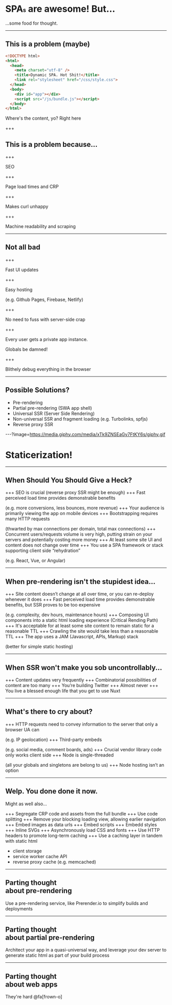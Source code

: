 <h1>SPA<span style="font-size: 60%">s</span> are awesome! But...</h1>

<span class="fragment">...some food for thought.</span>

<!-- 
<div style="position: relative">
<p style="position: absolute" class="fragment current-visible">persistent text<p>
<p style="position: absolute" class="fragment current-visible minimized-header">persistent text<p>
</div>
-->

---

## This is a problem (maybe)

```html
<!DOCTYPE html>
<html>
  <head>
    <meta charset="utf-8" />
    <title>Dynamic SPA. Hot Shit!</title>
    <link rel="stylesheet" href="/css/style.css">
  </head>
  <body>
    <div id="app"></div>
    <script src="/js/bundle.js"></script>
  </body>
</html>
```

<span class="code-presenting-annotation fragment current-only" data-code-focus="9">Where's the content, yo?</span>
<span class="code-presenting-annotation fragment current-only" data-code-focus="10">Right here</span>

+++

## This is a problem because...

+++

SEO

+++

Page load times and CRP

+++

Makes curl unhappy

+++

Machine readability and scraping

---

## Not all bad

+++

Fast UI updates

+++

Easy hosting

(e.g. Github Pages, Firebase, Netlify)

+++

No need to fuss with server-side crap

+++

Every user gets a private app instance.

Globals be damned!

+++

Blithely debug everything in the browser

---

## Possible Solutions?

<ul>
  <li class="fragment">Pre-rendering</li>
  <li class="fragment">Partial pre-rendering (SWA app shell)</li>
  <li class="fragment">Universal SSR (Server Side Rendering)</li>
  <li class="fragment">Non-universal SSR and fragment loading (e.g. Turbolinks, spfjs)</li>
  <li class="fragment">Reverse proxy SSR</li>
</ul>

---?image=https://media.giphy.com/media/xTk9ZNSEaGv7FtKY6s/giphy.gif

<h1 style class="flash">Staticerization!</h1>

---

## When Should You Should Give a Heck?

+++
SEO is crucial (reverse proxy SSR might be enough)
+++
Fast perceived load time provides demonstrable benefits 

(e.g. more conversions, less bounces, more revenue)
+++
Your audience is primarily viewing the app on mobile devices
+++
Bootstrapping requires many HTTP requests 

(thwarted by max connections per domain, total max connections)
+++
Concurrent users/requests volume is very high, putting strain on your servers and potentially costing more money
+++
At least some site UI and content does not change over time
+++
You use a SPA framework or stack supporting client side “rehydration”

(e.g. React, Vue, or Angular)

---

## When pre-rendering isn't the stupidest idea...

+++
Site content doesn’t change at all over time, or you can re-deploy whenever it does
+++
Fast perceived load time provides demonstrable benefits, but SSR proves to be too expensive 

(e.g. complexity, dev hours, maintenance hours)
+++
Composing UI components into a static html loading experience (Critical Rending Path)
+++
It's acceptable for at least some site content to remain static for a reasonable TTL
+++
Crawling the site would take less than a reasonable TTL
+++
The app uses a JAM (Javascript, APIs, Markup) stack

(better for simple static hosting)

---

## When SSR won't make you sob uncontrollably...

+++
Content updates very frequently
+++
Combinatorial possibilities of content are too many
+++
You’re building Twitter
+++
Almost never
+++
You live a blessed enough life that you get to use Nuxt

---

## What's there to cry about?

+++
HTTP requests need to convey information to the server that only a browser UA can 

(e.g. IP geolocation)
+++
Third-party embeds 

(e.g. social media, comment boards, ads)
+++
Crucial vendor library code only works client side
+++
Node is single-threaded

(all your globals and singletons are belong to us)
+++
Node hosting isn’t an option

---

## Welp. You done done it now.

<p class="fragment">Might as well also...</p>

+++
Segregate CRP code and assets from the full bundle
+++
Use code splitting
+++
Remove your blocking loading view, allowing earlier navigation
+++
Embed images as data urls
+++
Embed scripts
+++
Embedd styles
+++
Inline SVGs
+++
Asynchronously load CSS and fonts
+++
Use HTTP headers to promote long-term caching
+++
Use a caching layer in tandem with static html

- client storage
- service worker cache API
- reverse proxy cache (e.g. memcached)

---

<h2>Parting thought <br/>about pre-rendering</h2>

<p class="fragment">Use a pre-rendering service, like Prerender.io to simplify builds and deployments</p>

---

<h2>Parting thought <br/>about partial pre-rendering</h2>

<p class="fragment">Architect your app in a quasi-universal way, and leverage your dev server to generate static html as part of your build process</p>

---

<h2>Parting thought <br/>about web apps</h2>

<p class="fragment">They're hard @fa[frown-o]</p>